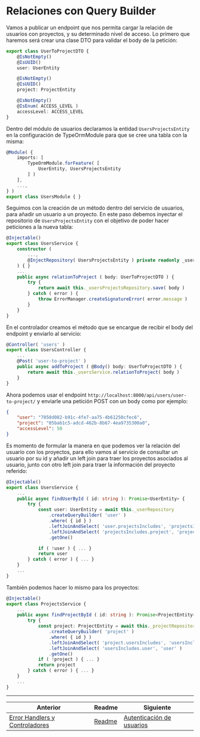 # Relaciones con Query Builder

Vamos a publicar un endpoint que nos permita cargar la relación de usuarios con proyectos, y su determinado nivel de acceso. Lo primero que haremos será crear una clase DTO para validar el body de la petición:

```ts
export class UserToProjectDTO {
    @IsNotEmpty()
    @IsUUID()
    user: UserEntity

    @IsNotEmpty()
    @IsUUID()
    project: ProjectEntity

    @IsNotEmpty()
    @IsEnum( ACCESS_LEVEL )
    accessLevel: ACCESS_LEVEL
}
```

Dentro del módulo de usuarios declaramos la entidad `UsersProjectsEntity` en la configuración de TypeOrmModule para que se cree una tabla con la misma:

```ts
@Module( {
    imports: [
        TypeOrmModule.forFeature( [
            UserEntity, UsersProjectsEntity
        ] )
    ],
    ...,
} )
export class UsersModule { }
```

Seguimos con la creación de un método dentro del servicio de usuarios, para añadir un usuario a un proyecto. En este paso debemos inyectar el repositorio de `UsersProjectsEntity` con el objetivo de poder hacer peticiones a la nueva tabla:

```ts
@Injectable()
export class UsersService {
    constructor (
        ...,
        @InjectRepository( UsersProjectsEntity ) private readonly _usersProjectsRepository: Repository<UsersProjectsEntity>
    ) { }
    ...
    public async relationToProject ( body: UserToProjectDTO ) {
        try {
            return await this._usersProjectsRepository.save( body )
        } catch ( error ) {
            throw ErrorManager.createSignatureError( error.message )
        }
    }
}
```

En el controlador creamos el método que se encargue de recibir el body del endpoint y enviarlo al servicio:

```ts
@Controller( 'users' )
export class UsersController {
    ...
    @Post( 'user-to-project' )
    public async addToProject ( @Body() body: UserToProjectDTO ) {
        return await this._usersService.relationToProject( body )
    }
}
```

Ahora podemos usar el endpoint `http://localhost:8000/api/users/user-to-project/` y enviarle una petición POST con un body como por ejemplo:

```json
{
    "user": "7050d082-b91c-4fe7-aa75-4b61250cfec6",
    "project": "05bab1c5-adcd-462b-8b67-4ea9735300a0",
    "accessLevel": 50 
}
```

Es momento de formular la manera en que podemos ver la relación del usuario con los proyectos, para ello vamos al servicio de consultar un usuario por su id y añadir un left join para traer los proyectos asociados al usuario, junto con otro left join para traer la información del proyecto referido:

```ts
@Injectable()
export class UsersService {
    ...
    public async findUserById ( id: string ): Promise<UserEntity> {
        try {
            const user: UserEntity = await this._userRepository
                .createQueryBuilder( 'user' )
                .where( { id } )
                .leftJoinAndSelect( 'user.projectsIncludes', 'projectsIncludes' )
                .leftJoinAndSelect( 'projectsIncludes.project', 'project' )
                .getOne()

            if ( !user ) { ... }
            return user
        } catch ( error ) { ... }
    }
    ...
}
```

También podemos hacer lo mismo para los proyectos:

```ts
@Injectable()
export class ProjectsService {
    ...
    public async findProjectById ( id: string ): Promise<ProjectEntity> {
        try {
            const project: ProjectEntity = await this._projectRepository
                .createQueryBuilder( 'project' )
                .where( { id } )
                .leftJoinAndSelect( 'project.usersIncludes', 'usersIncludes' )
                .leftJoinAndSelect( 'usersIncludes.user', 'user' )
                .getOne()
            if ( !project ) { ... }
            return project
        } catch ( error ) { ... }
    }
    ...
}
```

___

| Anterior               | Readme                 | Siguiente              |
| ---------------------- | ---------------------- | ---------------------- |
| [Error Handlers y Controladores](./P7T1_Error_Handlers_Controladores.md) | [Readme](../README.md) | [Autenticación de usuarios](./P9T1_Autenticacion_Usuarios.md) |
